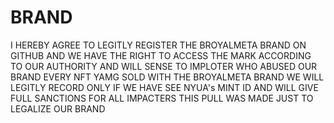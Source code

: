 # BRAND
I HEREBY AGREE TO LEGITLY REGISTER THE BROYALMETA BRAND ON GITHUB AND WE HAVE THE RIGHT TO ACCESS THE MARK ACCORDING TO OUR AUTHORITY AND WILL SENSE TO IMPLOTER WHO ABUSED OUR BRAND 
EVERY NFT YAMG SOLD WITH THE BROYALMETA BRAND WE WILL LEGITLY RECORD ONLY IF WE HAVE SEE NYUA's MINT ID AND WILL GIVE FULL SANCTIONS FOR ALL IMPACTERS
THIS PULL WAS MADE JUST TO LEGALIZE OUR BRAND
